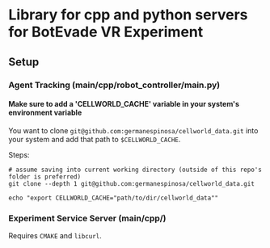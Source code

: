 # Library for cpp and python servers for BotEvade VR Experiment 


## Setup



### Agent Tracking (main/cpp/robot_controller/main.py)

#### Make sure to add a 'CELLWORLD_CACHE' variable in your system's environment variable

You want to clone `git@github.com:germanespinosa/cellworld_data.git` into your system and add 
that path to `$CELLWORLD_CACHE`.

Steps: 

```
# assume saving into current working directory (outside of this repo's folder is preferred)
git clone --depth 1 git@github.com:germanespinosa/cellworld_data.git

echo "export CELLWORLD_CACHE="path/to/dir/cellworld_data""

```

### Experiment Service Server (main/cpp/)

Requires `CMAKE` and `libcurl`. 


